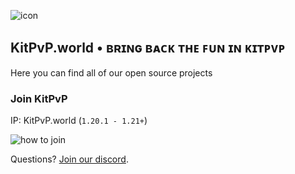   ![icon](https://avatars.githubusercontent.com/u/131176467?s=200&v=4)
  ## KitPvP.world • ʙʀɪɴɢ ʙᴀᴄᴋ ᴛʜᴇ ꜰᴜɴ ɪɴ ᴋɪᴛᴘᴠᴘ

Here you can find all of our open source projects

### Join KitPvP
IP: KitPvP.world (`1.20.1 - 1.21+`)

![how to join](https://i.imgur.com/s08c6rh.gif)

Questions? [Join our discord](https://discord.gg/XbgNqX82eg).

